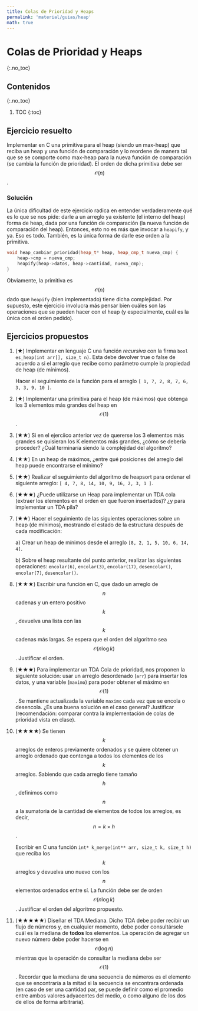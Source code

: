 ```yaml
---
title: Colas de Prioridad y Heaps
permalink: 'material/guias/heap'
math: true
---
```


# Colas de Prioridad y Heaps
{:.no_toc}

## Contenidos
{:.no_toc}
               
1. TOC
{:toc}

## Ejercicio resuelto


Implementar en C una primitiva para el heap (siendo un max-heap) que reciba un heap y una función de 
comparación y lo reordene de manera tal que se se comporte como max-heap para la nueva función de comparación 
(se cambia la función de prioridad). El orden de dicha primitiva debe ser $$\mathcal{O}(n)$$.


### Solución

La única dificultad de este ejercicio radica en entender verdaderamente qué es lo que se nos pide: darle a un arreglo
ya existente (el interno del heap) forma de heap, dada por una función de comparación (la nueva función de comparación
del heap). Entonces, esto no es más que invocar a `heapify`, y ya. Eso es todo. También, es la única forma de darle ese
orden a la primitiva. 

```cpp
void heap_cambiar_prioridad(heap_t* heap, heap_cmp_t nueva_cmp) {
	heap->cmp = nueva_cmp;
	heapify(heap->datos, heap->cantidad, nueva_cmp);
}
```

Obviamente, la primitiva es $$\mathcal{O}(n)$$ dado que `heapify` (bien implementado) tiene dicha complejidad.
Por supuesto, este ejercicio involucra más pensar bien cuáles son las operaciones que se pueden hacer con el heap
(y especialmente, cuál es la única con el orden pedido).


## Ejercicios propuestos


1. 	(★) Implementar en lenguaje C una función _recursiva_ con la firma
    `bool es_heap(int arr[], size_t n)`. Esta debe devolver true o false de acuerdo
    a si el arreglo que recibe como parámetro cumple la propiedad de heap (de mínimos).

    Hacer el seguimiento de la función para el arreglo `[ 1, 7, 2, 8, 7, 6, 3, 3, 9, 10 ]`.

1.	(★) Implementar una primitiva para el heap (de máximos) que obtenga los 3 elementos más grandes del heap en 
	$$\mathcal{O}(1)$$. 

1. 	(★★) Si en el ejerciico anterior vez de quererse los 3 elementos más grandes se quisieran los K elementos 
	más grandes, ¿cómo se debería proceder? ¿Cuál terminaría siendo la complejidad del algoritmo?

1.	(★★) En un heap de máximos, ¿entre qué posiciones del arreglo del heap puede encontrarse
	el mínimo? 

1. 	(★★) Realizar el seguimiento del algoritmo de heapsort para ordenar el siguiente 
    arreglo: `[ 4, 7, 8, 14, 10, 9, 16, 2, 3, 1 ]`.

1. 	(★★★) ¿Puede utilizarse un Heap para implementar un TDA cola (extraer los elementos en el orden 
	en que fueron insertados)? ¿y para implementar un TDA pila?

1.	(★★) Hacer el seguimiento de las siguientes operaciones sobre un heap (de mínimos),
  	mostrando el estado de la estructura después de cada modificación:

      a) Crear un heap de mínimos desde el arreglo `[8, 2, 1, 5, 10, 6, 14, 4]`.

      b) Sobre el heap resultante del punto anterior, realizar las siguientes
      operaciones: `encolar(6)`, `encolar(3)`, `encolar(17)`, `desencolar()`, `encolar(7)`, 
      `desencolar()`.

1. 	(★★★) Escribir una función en C, que dado un arreglo de $$n$$ cadenas y un entero
	positivo $$k$$, devuelva una lista con las $$k$$ cadenas más largas. Se espera que el
	orden del algoritmo sea $$\mathcal{O}(n \log k)$$. Justificar el orden.

1. 	(★★★) Para implementar un TDA Cola de prioridad, nos proponen la siguiente solución: usar un arreglo 
	desordenado (`arr`) para insertar los datos, y una variable (`maximo`) para poder obtener el 
	máximo en $$\mathcal{O}(1)$$. Se mantiene actualizada la variable `maximo` cada vez que se encola o
	desencola. ¿Es una buena solución en el caso general? Justificar (recomendación: comparar
	contra la implementación de colas de prioridad vista en clase).

1. 	(★★★★) Se tienen $$k$$ arreglos de enteros previamente ordenados y se quiere obtener 
	un arreglo ordenado que contenga a todos los elementos de los $$k$$ arreglos. Sabiendo que cada arreglo 
	tiene tamaño $$h$$, definimos como $$n$$ a la sumatoria de la cantidad de elementos de todos los arreglos, 
	es decir, $$n = k \times h$$.

	Escribir en C una función `int* k_merge(int** arr, size_t k, size_t h)` que reciba los $$k$$ arreglos y 
	devuelva uno nuevo con los $$n$$ elementos ordenados entre sí. La función debe ser de orden 
	$$\mathcal{O}(n \log k)$$. Justificar el orden del algoritmo propuesto.

1.	(★★★★★) Diseñar el TDA Mediana. Dicho TDA debe poder recibir un flujo de números y, en cualquier momento, 
	debe poder consultársele cuál es la mediana de **todos** los elementos. La operación de agregar un nuevo
	número debe poder hacerse en $$\mathcal{O}(\log n)$$ mientras que la operación de consultar la mediana debe
	ser $$\mathcal{O}(1)$$. Recordar que la mediana de una secuencia de números es el elemento que se encontraría
	a la mitad si la secuencia se encontrara ordenada (en caso de ser una cantidad par, se puede definir como
	el promedio entre ambos valores adyacentes del medio, o como alguno de los dos de ellos de forma arbitraria).
